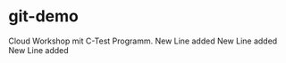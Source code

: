 git-demo
========

Cloud Workshop mit C-Test Programm.
New Line added
New Line added
New Line added
